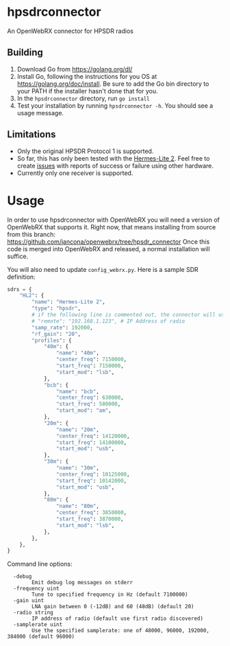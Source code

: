 # hpsdrconnector
An OpenWebRX connector for HPSDR radios

## Building
1. Download Go from https://golang.org/dl/
2. Install Go, following the instructions for you OS at https://golang.org/doc/install. Be sure to add the Go bin directory to your PATH if the installer hasn't done that for you.
3. In the `hpsdrconnector` directory, run `go install`
4. Test your installation by running `hpsdrconnector -h`. You should see a usage message.

## Limitations
* Only the original HPSDR Protocol 1 is supported.
* So far, this has only been tested with the [Hermes-Lite 2](https://github.com/softerhardware/Hermes-Lite2/wiki). Feel free to create [issues](https://github.com/jancona/hpsdrconnector/issues) with reports of success or failure using other hardware. 
* Currently only one receiver is supported.

# Usage
In order to use hpsdrconnector with OpenWebRX you will need a version of OpenWebRX that supports it. Right now, that means installing from source from this branch: https://github.com/jancona/openwebrx/tree/hpsdr_connector
Once this code is merged into OpenWebRX and released, a normal installation will suffice.

You will also need to update `config_webrx.py`. Here is a sample SDR definition:
```python
sdrs = {
    "HL2": {
        "name": "Hermes-Lite 2",
        "type": "hpsdr",
        # if the following line is commented out, the connector will use the first radio it discovers
        # "remote": "192.168.1.123", # IP Address of radio
        "samp_rate": 192000,
        "rf_gain": "20",
        "profiles": {
            "40m": {
                "name": "40m",
                "center_freq": 7150000,
                "start_freq": 7150000,
                "start_mod": "lsb",
            },
            "bcb": {
                "name": "bcb",
                "center_freq": 630000,
                "start_freq": 580000,
                "start_mod": "am",
            },
            "20m": {
                "name": "20m",
                "center_freq": 14120000,
                "start_freq": 14100000,
                "start_mod": "usb",
            },
            "30m": {
                "name": "30m",
                "center_freq": 10125000,
                "start_freq": 10142000,
                "start_mod": "usb",
            },
            "80m": {
                "name": "80m",
                "center_freq": 3850000,
                "start_freq": 3870000,
                "start_mod": "lsb",
            },
        },
    },
}
```

Command line options:
```
  -debug
    	Emit debug log messages on stderr
  -frequency uint
    	Tune to specified frequency in Hz (default 7100000)
  -gain uint
    	LNA gain between 0 (-12dB) and 60 (48dB) (default 20)
  -radio string
    	IP address of radio (default use first radio discovered)
  -samplerate uint
    	Use the specified samplerate: one of 48000, 96000, 192000, 384000 (default 96000)
```

